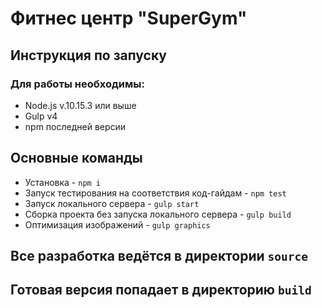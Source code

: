 # Фитнес центр "SuperGym"
## Инструкция по запуску
### Для работы необходимы:
* Node.js v.10.15.3 или выше
* Gulp v4
* npm последней версии
## Основные команды
* Установка - `npm i`
* Запуск тестирования на соответствия код-гайдам - `npm test`
* Запуск локального сервера - `gulp start`
* Сборка проекта без запуска локального сервера - `gulp build`
* Оптимизация изображений - `gulp graphics`
## Все разработка ведётся в директории `source`
## Готовая версия попадает в директорию `build`
